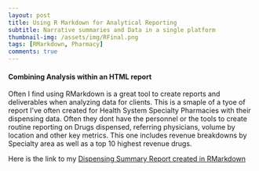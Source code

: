 ```yaml
---
layout: post
title: Using R Markdown for Analytical Reporting
subtitle: Narrative summaries and Data in a single platform
thumbnail-img: /assets/img/RFinal.png
tags: [RMarkdown, Pharmacy]
comments: true
---
```


#### Combining Analysis within an HTML report

Often I find using RMarkdown is a great tool to create reports and deliverables when analyzing data for clients. This is a smaple of a tyoe of report I've often created for Health System Specialty Pharmacies with their dispensing data. Often they dont have the personnel or the tools to create routine reporting on Drugs dispensed, referring physicians, volume by location and other key metrics.  This one includes revenue breakdowns by Specialty area as well as a top 10 highest revenue drugs.

Here is the link to my [Dispensing Summary Report created in RMarkdown](http://CuriosityData.com/HS-RMD.html)
